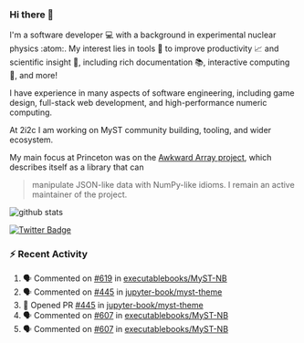 ### Hi there 👋 

I'm a software developer 💻 with a background in experimental nuclear physics :atom:. My interest lies in tools :wrench: to improve productivity :chart_with_upwards_trend: and scientific insight :telescope:, including rich documentation 📚, interactive computing 🧮, and more! 

I have experience in many aspects of software engineering, including game design, full-stack web development, and high-performance numeric computing. 

At 2i2c I am working on MyST community building, tooling, and wider ecosystem. 

My main focus at Princeton was on the [Awkward Array project](awkward-array.org/), which describes itself as a library that can 
> manipulate JSON-like data with NumPy-like idioms. I remain an active maintainer of the project. 

![github stats](https://github-readme-stats.vercel.app/api?username=agoose77&show_icons=true&hide_rank=true&hide_title=true&bg_color=30,e76445,904e95&text_color=efe3ec&icon_color=efe3ec)
<!--
**agoose77/agoose77** is a ✨ _special_ ✨ repository because its `README.md` (this file) appears on your GitHub profile.

Here are some ideas to get you started:

- 🔭 I’m currently working on ...
- 🌱 I’m currently learning ...
- 👯 I’m looking to collaborate on ...
- 🤔 I’m looking for help with ...
- 💬 Ask me about ...
- 📫 How to reach me: ...
- 😄 Pronouns: ...
- ⚡ Fun fact: ...
-->

[![Twitter Badge](https://img.shields.io/twitter/follow/agoose77?style=flat-square&logo=Twitter&logoColor=white&color=cornflowerblue)](https://twitter.com/agoose77)

### :zap: Recent Activity

<!--START_SECTION:activity-->
1. 🗣 Commented on [#619](https://github.com/executablebooks/MyST-NB/issues/619#issuecomment-2270614929) in [executablebooks/MyST-NB](https://github.com/executablebooks/MyST-NB)
2. 🗣 Commented on [#445](https://github.com/jupyter-book/myst-theme/pull/445#issuecomment-2269939096) in [jupyter-book/myst-theme](https://github.com/jupyter-book/myst-theme)
3. 💪 Opened PR [#445](https://github.com/jupyter-book/myst-theme/pull/445) in [jupyter-book/myst-theme](https://github.com/jupyter-book/myst-theme)
4. 🗣 Commented on [#607](https://github.com/executablebooks/MyST-NB/issues/607#issuecomment-2268884787) in [executablebooks/MyST-NB](https://github.com/executablebooks/MyST-NB)
5. 🗣 Commented on [#607](https://github.com/executablebooks/MyST-NB/issues/607#issuecomment-2268869912) in [executablebooks/MyST-NB](https://github.com/executablebooks/MyST-NB)
<!--END_SECTION:activity-->
